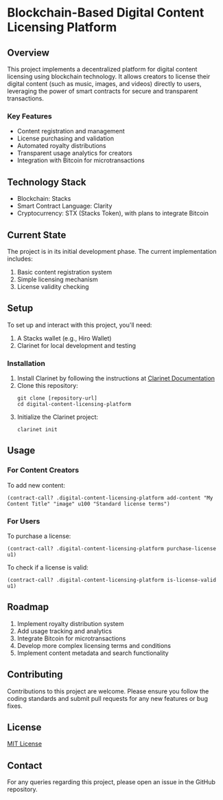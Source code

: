 # Blockchain-Based Digital Content Licensing Platform

## Overview

This project implements a decentralized platform for digital content licensing using blockchain technology. It allows creators to license their digital content (such as music, images, and videos) directly to users, leveraging the power of smart contracts for secure and transparent transactions.

### Key Features

- Content registration and management
- License purchasing and validation
- Automated royalty distributions 
- Transparent usage analytics for creators 
- Integration with Bitcoin for microtransactions

## Technology Stack

- Blockchain: Stacks
- Smart Contract Language: Clarity
- Cryptocurrency: STX (Stacks Token), with plans to integrate Bitcoin

## Current State

The project is in its initial development phase. The current implementation includes:

1. Basic content registration system
2. Simple licensing mechanism
3. License validity checking

## Setup

To set up and interact with this project, you'll need:

1. A Stacks wallet (e.g., Hiro Wallet)
2. Clarinet for local development and testing

### Installation

1. Install Clarinet by following the instructions at [Clarinet Documentation](https://docs.hiro.so/smart-contracts/clarinet)
2. Clone this repository:
   ```
   git clone [repository-url]
   cd digital-content-licensing-platform
   ```
3. Initialize the Clarinet project:
   ```
   clarinet init
   ```

## Usage

### For Content Creators

To add new content:

```clarity
(contract-call? .digital-content-licensing-platform add-content "My Content Title" "image" u100 "Standard license terms")
```

### For Users

To purchase a license:

```clarity
(contract-call? .digital-content-licensing-platform purchase-license u1)
```

To check if a license is valid:

```clarity
(contract-call? .digital-content-licensing-platform is-license-valid u1)
```

## Roadmap

1. Implement royalty distribution system
2. Add usage tracking and analytics
3. Integrate Bitcoin for microtransactions
4. Develop more complex licensing terms and conditions
5. Implement content metadata and search functionality

## Contributing

Contributions to this project are welcome. Please ensure you follow the coding standards and submit pull requests for any new features or bug fixes.

## License

[MIT License](LICENSE)

## Contact

For any queries regarding this project, please open an issue in the GitHub repository.
